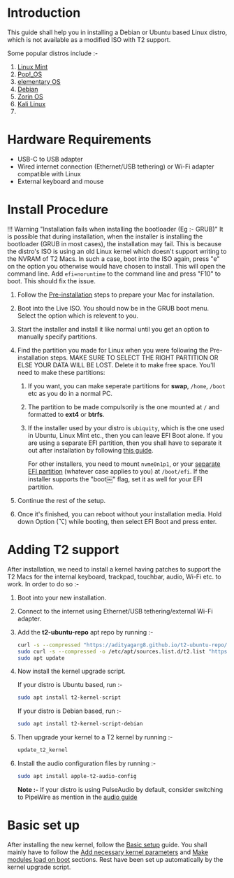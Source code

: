 # Introduction

This guide shall help you in installing a Debian or Ubuntu based Linux distro, which is not available as a modified ISO with T2 support.

Some popular distros include :-

1. [Linux Mint](https://linuxmint.com/)
2. [Pop!_OS](https://pop.system76.com/)
3. [elementary OS](https://elementary.io/)
4. [Debian](https://www.debian.org/)
5. [Zorin OS](https://zorin.com/)
6. [Kali Linux](https://www.kali.org/)
7. 

# Hardware Requirements

* USB-C to USB adapter
* Wired internet connection (Ethernet/USB tethering) or Wi-Fi adapter compatible with Linux
* External keyboard and mouse

# Install Procedure

!!! Warning "Installation fails when installing the bootloader (Eg :- GRUB)"
    It is possible that during installation, when the installer is installing the bootloader (GRUB in most cases), the installation may fail. This is because the distro's ISO is using an old Linux kernel which doesn't support writing to the NVRAM of T2 Macs. In such a case, boot into the ISO again, press "e" on the option you otherwise would have chosen to install. This will open the command line. Add `efi=noruntime` to the command line and press "F10" to boot. This should fix the issue.

1. Follow the [Pre-installation](https://wiki.t2linux.org/guides/preinstall) steps to prepare your Mac for installation.
2. Boot into the Live ISO. You should now be in the GRUB boot menu. Select the option which is relevent to you.
3. Start the installer and install it like normal until you get an option to manually specify partitions.
4. Find the partition you made for Linux when you were following the Pre-installation steps. MAKE SURE TO SELECT THE RIGHT PARTITION OR ELSE YOUR DATA WILL BE LOST. Delete it to make free space. You'll need to make these partitions:

    1. If you want, you can make seperate partitions for **swap**, `/home`, `/boot` etc as you do in a normal PC.

    2. The partition to be made compulsorily is the one mounted at `/` and formatted to **ext4** or **btrfs**.

    3. If the installer used by your distro is `ubiquity`, which is the one used in Ubuntu, Linux Mint etc., then you can leave EFI Boot alone. If you are using a separate EFI partition, then you shall have to separate it out after installation by following [this guide](https://wiki.t2linux.org/guides/windows/#seperate-the-efi-partition-after-linux-is-installed).
      
       For other installers, you need to mount `nvme0n1p1`, or your [separate EFI partition](https://wiki.t2linux.org/guides/windows/#using-seperate-efi-partitions) (whatever case applies to you) at `/boot/efi`. If the installer supports the "boot￼" flag, set it as well for your EFI partition.

5. Continue the rest of the setup.
6. Once it's finished, you can reboot without your installation media. Hold down Option (⌥) while booting, then select EFI Boot and press enter.

# Adding T2 support

After installation, we need to install a kernel having patches to support the T2 Macs for the internal keyboard, trackpad, touchbar, audio, Wi-Fi etc. to work. In order to do so :-

1. Boot into your new installation.
2. Connect to the internet using Ethernet/USB tethering/external Wi-Fi adapter.
3. Add the **t2-ubuntu-repo** apt repo by running :-
  
   ```bash
   curl -s --compressed "https://adityagarg8.github.io/t2-ubuntu-repo/KEY.gpg" | gpg --dearmor | sudo tee /etc/apt/trusted.gpg.d/t2-ubuntu-repo.gpg >/dev/null
   sudo curl -s --compressed -o /etc/apt/sources.list.d/t2.list "https://adityagarg8.github.io/t2-ubuntu-repo/t2.list"
   sudo apt update
   ```
  
4. Now install the kernel upgrade script.
  
   If your distro is Ubuntu based, run :-
  
   ```bash
   sudo apt install t2-kernel-script
   ```
  
   If your distro is Debian based, run :-
  
   ```bash
   sudo apt install t2-kernel-script-debian
   ```
  
5. Then upgrade your kernel to a T2 kernel by running :-
  
   ```bash
   update_t2_kernel
   ```
 
6. Install the audio configuration files by running :-

  
   ```bash
   sudo apt install apple-t2-audio-config
   ```
  
   **Note :-** If your distro is using PulseAudio by default, consider switching to PipeWire as mention in the [audio guide](https://wiki.t2linux.org/guides/audio-config/#audio-configuration-files)

# Basic set up

After installing the new kernel, follow the [Basic setup](https://wiki.t2linux.org/guides/postinstall/) guide. You shall mainly have to follow the [Add necessary kernel parameters](https://wiki.t2linux.org/guides/postinstall/#add-necessary-kernel-paramaters) and [Make modules load on boot](https://wiki.t2linux.org/guides/postinstall/#make-modules-load-on-boot) sections. Rest have been set up automatically by the kernel upgrade script.